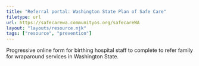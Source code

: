 ```yaml
---
title: "Referral portal: Washington State Plan of Safe Care"
filetype: url
url: https://safecarewa.communityos.org/safecareWA 
layout: "layouts/resource.njk"
tags: ["resource", "prevention"]
---
```


Progressive online form for birthing hospital staff to complete to refer family for wraparound services in Washington State.